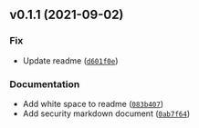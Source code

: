<!--next-version-placeholder-->

## v0.1.1 (2021-09-02)
### Fix
* Update readme ([`d601f0e`](https://github.com/PTMGitHub/python-boilerplate/commit/d601f0e0312f71f14ab3fa04174c052b5dfce6cb))

### Documentation
* Add white space to readme ([`083b407`](https://github.com/PTMGitHub/python-boilerplate/commit/083b407443dbe31a0bc427807cc6f8c1a3b019af))
* Add security markdown document ([`0ab7f64`](https://github.com/PTMGitHub/python-boilerplate/commit/0ab7f649cf1ddaa5dbcaba7ff2fb2ee7caff8356))
